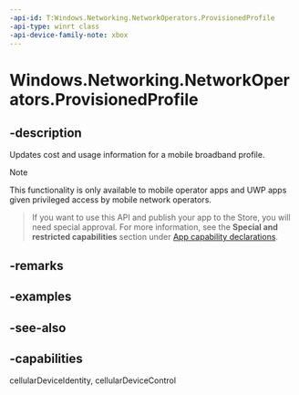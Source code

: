 ```yaml
---
-api-id: T:Windows.Networking.NetworkOperators.ProvisionedProfile
-api-type: winrt class
-api-device-family-note: xbox
---
```


<!-- Class syntax.
public class ProvisionedProfile : Windows.Networking.NetworkOperators.IProvisionedProfile
-->

# Windows.Networking.NetworkOperators.ProvisionedProfile

## -description
Updates cost and usage information for a mobile broadband profile.

> [!NOTE]
> This functionality is only available to mobile operator apps and UWP apps given privileged access by mobile network operators.



> If you want to use this API and publish your app to the Store, you will need special approval. For more information, see the **Special and restricted capabilities** section under [App capability declarations](https://docs.microsoft.com/windows/uwp/packaging/app-capability-declarations). 

## -remarks

## -examples

## -see-also
## -capabilities
cellularDeviceIdentity, cellularDeviceControl
